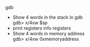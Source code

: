 gdb
  - Show 4 words in the stack in gdb  
    gdb> x/4xw $sp
  - print registers
    info registers
- Show 4 words in memory address  
  gdb> x/4xw 0xmemoryaddress
